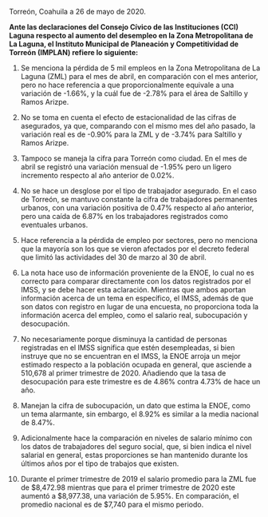 
Torreón, Coahuila a 26 de mayo de 2020.

**Ante las declaraciones del Consejo Cívico de las Instituciones (CCI) Laguna respecto al aumento del desempleo en la Zona Metropolitana de La Laguna, el Instituto Municipal de Planeación y Competitividad de Torreón (IMPLAN) refiere lo siguiente:**

1. Se menciona la pérdida de 5 mil empleos en la Zona Metropolitana de La Laguna (ZML) para el mes de abril, en comparación con el mes anterior, pero no hace referencia a que proporcionalmente equivale a una variación de -1.66%, y la cuál fue de -2.78% para el área de Saltillo y Ramos Arizpe.

2. No se toma en cuenta el efecto de estacionalidad de las cifras de asegurados, ya que, comparando con el mismo mes del año pasado, la variación real es de                 -0.90% para la ZML y de -3.74% para Saltillo y Ramos Arizpe.

3. Tampoco se maneja la cifra para Torreón como ciudad. En el mes de abril se registró una variación mensual de -1.95% pero un ligero incremento respecto al año anterior de 0.02%.

4. No se hace un desglose por el tipo de trabajador asegurado. En el caso de Torreón, se mantuvo constante la cifra de trabajadores permanentes urbanos, con una variación positiva de 0.47% respecto al año anterior, pero una caída de 6.87% en los trabajadores registrados como eventuales urbanos.

5. Hace referencia a la pérdida de empleo por sectores, pero no menciona que la mayoría son los que se vieron afectados por el decreto federal que limitó las actividades del 30 de marzo al 30 de abril.

6. La nota hace uso de información proveniente de la ENOE, lo cual no es correcto para comparar directamente con los datos registrados por el IMSS, y se debe hacer esta aclaración. Mientras que ambos aportan información acerca de un tema en específico, el IMSS, además de que son datos con registro en lugar de una encuesta, no proporciona toda la información acerca del empleo, como el salario real, subocupación y desocupación.

7. No necesariamente porque disminuya la cantidad de personas registradas en el IMSS significa que estén desempleadas, si bien instruye que no se encuentran en el IMSS, la ENOE arroja un mejor estimado respecto a la población ocupada en general, que asciende a 510,678 al primer trimestre de 2020. Añadiendo que la tasa de desocupación para este trimestre es de 4.86% contra 4.73% de hace un año.

8. Manejan la cifra de subocupación, un dato que estima la ENOE, como un tema alarmante, sin embargo, el 8.92% es similar a la media nacional de 8.47%.


9. Adicionalmente hace la comparación en niveles de salario mínimo con los datos de trabajadores del seguro social, que, si bien indica el nivel salarial en general, estas proporciones se han mantenido durante los últimos años por el tipo de trabajos que existen.

10. Durante el primer trimestre de 2019 el salario promedio para la ZML fue de $8,472.98 mientras que para el primer trimestre de 2020 este aumentó a $8,977.38, una variación de 5.95%. En comparación, el promedio nacional es de $7,740 para el mismo periodo.
